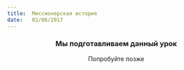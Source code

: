 ```yaml
---
title:  Миссионерская история
date:   02/06/2017
---
```


### <center>Мы подготавливаем данный урок</center>
<center>Попробуйте позже</center>